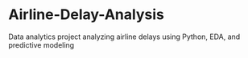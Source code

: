 # Airline-Delay-Analysis
Data analytics project analyzing airline delays using Python, EDA, and predictive modeling
